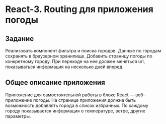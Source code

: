 # React-3. Routing для приложения погоды

## Задание
Реализовать компонент фильтра и поиска городов.
Данные по городам сохранять в браузерном хранилище.
Добавить страницу погоды по конкретному городу.
При переходе на нее должен меняться url, показываться информация на несколько дней вперед.

## Общее описание приложения
Приложение для самостоятельной работы в блоке React — веб-приложение погоды. На странице приложения должна быть возможность добавлять города в список избранных. По каждому городу показывается информация о температуре, ветре, другие параметры.
